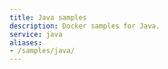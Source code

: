 ```yaml
---
title: Java samples
description: Docker samples for Java.
service: java
aliases:
- /samples/java/
---
```

